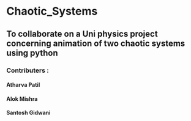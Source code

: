 # Chaotic_Systems
## To collaborate on a Uni physics project concerning animation of two chaotic systems using python
### Contributers : 
#### Atharva Patil
#### Alok Mishra
#### Santosh Gidwani
